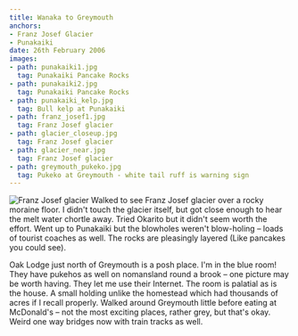 ```yaml
---
title: Wanaka to Greymouth
anchors:
- Franz Josef Glacier
- Punakaiki
date: 26th February 2006
images:
- path: punakaiki1.jpg
  tag: Punakaiki Pancake Rocks
- path: punakaiki2.jpg
  tag: Punakaiki Pancake Rocks
- path: punakaiki_kelp.jpg
  tag: Bull kelp at Punakaiki
- path: franz_josef1.jpg
  tag: Franz Josef glacier
- path: glacier_closeup.jpg
  tag: Franz Josef glacier
- path: glacier_near.jpg
  tag: Franz Josef glacier
- path: greymouth_pukeko.jpg
  tag: Pukeko at Greymouth - white tail ruff is warning sign
---
```

![Franz Josef glacier](franz_josef1.jpg)
Walked to see Franz Josef glacier over a rocky moraine floor. I didn't touch the glacier itself, but got close enough to hear the melt water chortle away. Tried Okarito but it didn't seem worth the effort. Went up to Punakaiki but the blowholes weren't blow-holing – loads of tourist coaches as well. The rocks are pleasingly layered (Like pancakes you could see).

Oak Lodge just north of Greymouth is a posh place. I'm in the blue room! They have pukehos as well on nomansland round a brook – one picture may be worth having. They let me use their Internet. The room is palatial as is the house. A small holding unlike the homestead which had thousands of acres if I recall properly. Walked around Greymouth little before eating at McDonald's – not the most exciting places, rather grey, but that's okay. Weird one way bridges now with train tracks as well.
